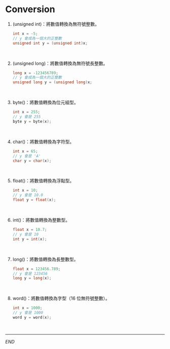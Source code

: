 # Conversion

1. (unsigned int)：將數值轉換為無符號整數。

    ```cpp
    int x = -5;
    // y 會成為一個大的正整數
    unsigned int y = (unsigned int)x; 
    ```

<br>

2. (unsigned long)：將數值轉換為無符號長整數。

    ```cpp
    long x = -123456789;
    // y 會成為一個大的正整數
    unsigned long y = (unsigned long)x; 
    ```

<br>

3. byte()：將數值轉換為位元組型。

    ```cpp
    int x = 255;
    // y 會是 255
    byte y = byte(x); 
    ```

<br>

4. char()：將數值轉換為字符型。

    ```cpp
    int x = 65;
    // y 會是 'A'
    char y = char(x); 
    ```

<br>

5. float()：將數值轉換為浮點型。

    ```cpp
    int x = 10;
    // y 會是 10.0
    float y = float(x); 
    ```

<br>

6. int()：將數值轉換為整數型。

    ```cpp
    float x = 10.7;
    // y 會是 10
    int y = int(x); 
    ```

<br>

7. long()：將數值轉換為長整數型。

    ```cpp
    float x = 123456.789;
    // y 會是 123456
    long y = long(x); 
    ```

<br>

8. word()：將數值轉換為字型（16 位無符號整數）。

    ```cpp
    int x = 1000;
    // y 會是 1000
    word y = word(x); 
    ```

<br>

___

_END_